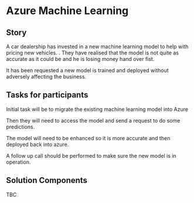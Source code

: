 # Azure Machine Learning

## Story

A car dealership has invested in a new machine learning model to help with pricing new vehicles.
.
They have realised that the model is not quite as accurate as it could be and he is losing money hand over fist.

It has been requested a new model is trained and deployed without adversely affecting the business.




## Tasks for participants

Initial task will be to migrate the existing machine learning model into Azure

Then they will need to access the model and send a request to do some predictions.

The model will need to be enhanced so it is more accurate and then deployed back into azure.

A follow up call should be performed to make sure the new model is in operation.

## Solution Components

TBC

